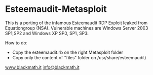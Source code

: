 # Esteemaudit-Metasploit

This is a porting of the infamous Esteemaudit RDP Exploit leaked from Equationgroup (NSA).
Vulnerable machines are Windows Server 2003 SP1,SP2 and Windows XP SP0, SP1, SP3.

How to do:

- Copy the esteemaudit.rb on the right Metasploit folder
- Copy only the content of "files" folder on /usr/share/esteemaudit/

www.blackmath.it
info@blackmath.it


